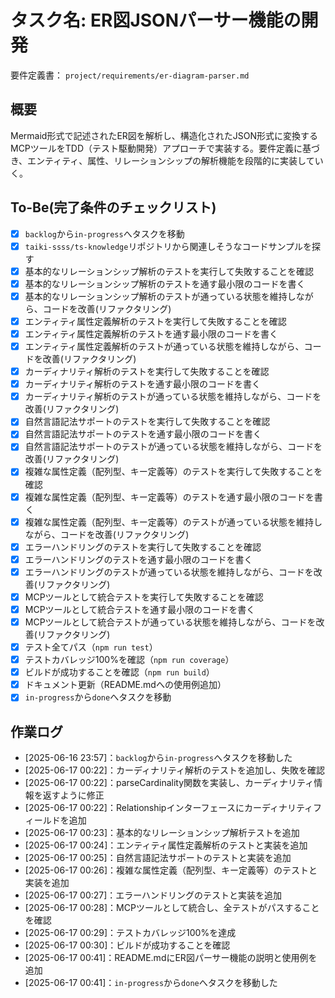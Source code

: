 # タスク名: ER図JSONパーサー機能の開発

要件定義書： `project/requirements/er-diagram-parser.md`

## 概要

Mermaid形式で記述されたER図を解析し、構造化されたJSON形式に変換するMCPツールをTDD（テスト駆動開発）アプローチで実装する。要件定義に基づき、エンティティ、属性、リレーションシップの解析機能を段階的に実装していく。

## To-Be(完了条件のチェックリスト)

- [x] `backlog`から`in-progress`へタスクを移動
- [x] `taiki-ssss/ts-knowledge`リポジトリから関連しそうなコードサンプルを探す
- [x] 基本的なリレーションシップ解析のテストを実行して失敗することを確認
- [x] 基本的なリレーションシップ解析のテストを通す最小限のコードを書く
- [x] 基本的なリレーションシップ解析のテストが通っている状態を維持しながら、コードを改善(リファクタリング)
- [x] エンティティ属性定義解析のテストを実行して失敗することを確認
- [x] エンティティ属性定義解析のテストを通す最小限のコードを書く
- [x] エンティティ属性定義解析のテストが通っている状態を維持しながら、コードを改善(リファクタリング)
- [x] カーディナリティ解析のテストを実行して失敗することを確認
- [x] カーディナリティ解析のテストを通す最小限のコードを書く
- [x] カーディナリティ解析のテストが通っている状態を維持しながら、コードを改善(リファクタリング)
- [x] 自然言語記法サポートのテストを実行して失敗することを確認
- [x] 自然言語記法サポートのテストを通す最小限のコードを書く
- [x] 自然言語記法サポートのテストが通っている状態を維持しながら、コードを改善(リファクタリング)
- [x] 複雑な属性定義（配列型、キー定義等）のテストを実行して失敗することを確認
- [x] 複雑な属性定義（配列型、キー定義等）のテストを通す最小限のコードを書く
- [x] 複雑な属性定義（配列型、キー定義等）のテストが通っている状態を維持しながら、コードを改善(リファクタリング)
- [x] エラーハンドリングのテストを実行して失敗することを確認
- [x] エラーハンドリングのテストを通す最小限のコードを書く
- [x] エラーハンドリングのテストが通っている状態を維持しながら、コードを改善(リファクタリング)
- [x] MCPツールとして統合テストを実行して失敗することを確認
- [x] MCPツールとして統合テストを通す最小限のコードを書く
- [x] MCPツールとして統合テストが通っている状態を維持しながら、コードを改善(リファクタリング)
- [x] テスト全てパス（`npm run test`）
- [x] テストカバレッジ100%を確認（`npm run coverage`）
- [x] ビルドが成功することを確認（`npm run build`）
- [x] ドキュメント更新（README.mdへの使用例追加）
- [x] `in-progress`から`done`へタスクを移動

## 作業ログ

- [2025-06-16 23:57]：`backlog`から`in-progress`へタスクを移動した
- [2025-06-17 00:22]：カーディナリティ解析のテストを追加し、失敗を確認
- [2025-06-17 00:22]：parseCardinality関数を実装し、カーディナリティ情報を返すように修正
- [2025-06-17 00:22]：Relationshipインターフェースにカーディナリティフィールドを追加
- [2025-06-17 00:23]：基本的なリレーションシップ解析テストを追加
- [2025-06-17 00:24]：エンティティ属性定義解析のテストと実装を追加
- [2025-06-17 00:25]：自然言語記法サポートのテストと実装を追加
- [2025-06-17 00:26]：複雑な属性定義（配列型、キー定義等）のテストと実装を追加
- [2025-06-17 00:27]：エラーハンドリングのテストと実装を追加
- [2025-06-17 00:28]：MCPツールとして統合し、全テストがパスすることを確認
- [2025-06-17 00:29]：テストカバレッジ100%を達成
- [2025-06-17 00:30]：ビルドが成功することを確認
- [2025-06-17 00:41]：README.mdにER図パーサー機能の説明と使用例を追加
- [2025-06-17 00:41]：`in-progress`から`done`へタスクを移動した